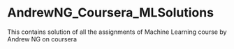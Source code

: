 # AndrewNG_Coursera_MLSolutions
This contains solution of all the assignments of Machine Learning course by Andrew NG on coursera
